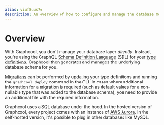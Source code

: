 ```yaml
---
alias: viuf8uus7o
description: An overview of how to configure and manage the database model with Graphcool.
---
```


# Overview

With Graphcool, you don't manage your database layer _directly_. Instead, you're using the GraphQL [Schema Definition Language](https://www.graph.cool/docs/faq/graphql-sdl-schema-definition-language-kr84dktnp0/) (SDL) for your [type definitions](!alias-eiroozae8u). Graphcool then generates and manages the underlying database schema for you.

[Migrations](!alis-paesahku9t) can be performed by updating your type definitions and running the `graphcool deploy` command in the CLI. In cases where additional information for a migration is required (such as default values for a non-nullable type that was added to the database schema), you need to provide an additional file with the required information.


<InfoBox type=info>

Graphcool uses a SQL database under the hood. In the hosted version of Graphcool, every project comes with an instance of [AWS Aurora](https://aws.amazon.com/rds/aurora/). In the self-hosted version, it's possible to plug in other databases like MySQL.

</InfoBox>